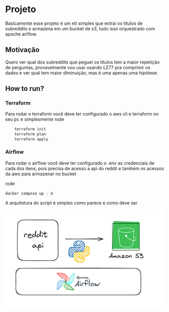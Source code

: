 # Projeto

Basicamente esse projeto é um etl simples que extrai os titulos de subreddits e armazena em um bucket de s3, tudo isso
orquestrado com apache airflow.

## Motivação

Quero ver qual dos subreddits que peguei os titulos tem a maior repetição de perguntas, provavelmente
vou usar usando LZ77 pra comprimir os dados e ver qual tem maior diminuição, mas é uma apenas uma hipótese.

## How to run?

### Terraform

Para rodar o terraform você deve ter configurado o aws cli e terraform no seu pc
e simplesmente rode

```
    terraform init
    terraform plan
    terraform apply
```

### Airflow

Para rodar o airflow você deve ter configurado o .env as credenciais de cada dos itens, pois precisa de acesso
a api do reddit e também os acessos da aws para armazenar no bucket

rode
```
docker compose up - d
```


A arquitetura do script é simples como parece e como deve ser

![alt text](images/image.png)